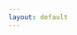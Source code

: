 ```yaml
---
layout: default
---
```


<div class="idxpage-title-container">
	<div class="idxpage-title-content">
	</div>
</div>
<div class="idxpage-highlight-container">
	<div class="idxpage-highlight-content" id="latesthights">
	</div>
</div>


<script type="text/javascript">

$(function () {
    var body = document.getElementById("latesthights").style;
    var backgrounds = [
            {% for project in site.data.latest_projects %}
            'url({{ site.baseurl }}{{ project.cover_img_url }})',
        {% endfor %}
	];

    var current = 0;
    function nextBackground() {
        body.backgroundImage = "backgrounds[current = ++current % backgrounds.length]";
        setTimeout(nextBackground, 5000);
    }
    setTimeout(nextBackground, 5000);
    body.css('background', backgrounds[0]);
});
</script>
